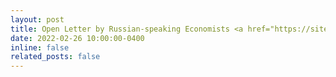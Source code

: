 ```yaml
---
layout: post
title: Open Letter by Russian-speaking Economists <a href="https://sites.google.com/view/netvoine-en">Stop The War!</a>
date: 2022-02-26 10:00:00-0400
inline: false
related_posts: false
---
```

